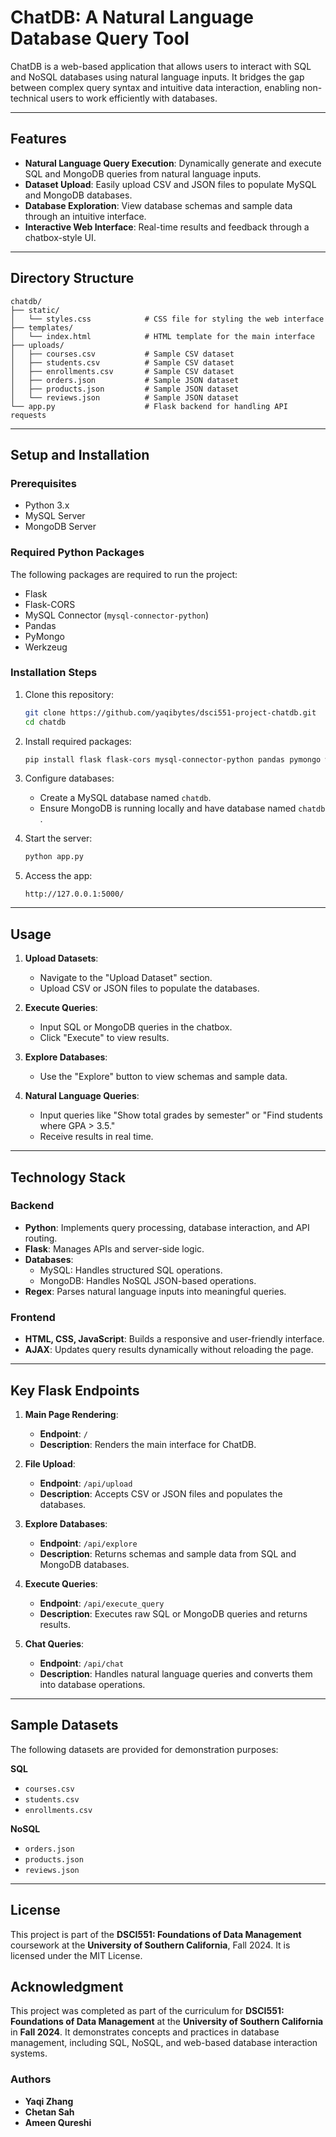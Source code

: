 # ChatDB: A Natural Language Database Query Tool

ChatDB is a web-based application that allows users to interact with SQL and NoSQL databases using natural language inputs. It bridges the gap between complex query syntax and intuitive data interaction, enabling non-technical users to work efficiently with databases.

---

## Features

- **Natural Language Query Execution**: Dynamically generate and execute SQL and MongoDB queries from natural language inputs.
- **Dataset Upload**: Easily upload CSV and JSON files to populate MySQL and MongoDB databases.
- **Database Exploration**: View database schemas and sample data through an intuitive interface.
- **Interactive Web Interface**: Real-time results and feedback through a chatbox-style UI.

---

## Directory Structure

```plaintext
chatdb/
├── static/
│   └── styles.css            # CSS file for styling the web interface
├── templates/
│   └── index.html            # HTML template for the main interface
├── uploads/
│   ├── courses.csv           # Sample CSV dataset
│   ├── students.csv          # Sample CSV dataset
│   ├── enrollments.csv       # Sample CSV dataset
│   ├── orders.json           # Sample JSON dataset
│   ├── products.json         # Sample JSON dataset
│   └── reviews.json          # Sample JSON dataset
└── app.py                    # Flask backend for handling API requests
```

---

## Setup and Installation

### Prerequisites

- Python 3.x
- MySQL Server
- MongoDB Server

### Required Python Packages

The following packages are required to run the project:

- Flask
- Flask-CORS
- MySQL Connector (`mysql-connector-python`)
- Pandas
- PyMongo
- Werkzeug

### Installation Steps

1. Clone this repository:
   ```bash
   git clone https://github.com/yaqibytes/dsci551-project-chatdb.git
   cd chatdb
   ```

2. Install required packages:
   ```bash
   pip install flask flask-cors mysql-connector-python pandas pymongo werkzeug
   ```

3. Configure databases:
   - Create a MySQL database named `chatdb`.
   - Ensure MongoDB is running locally and have database named `chatdb` .

4. Start the server:
   ```bash
   python app.py
   ```

5. Access the app:
   ```
   http://127.0.0.1:5000/
   ```

---

## Usage

1. **Upload Datasets**:
   - Navigate to the "Upload Dataset" section.
   - Upload CSV or JSON files to populate the databases.

2. **Execute Queries**:
   - Input SQL or MongoDB queries in the chatbox.
   - Click "Execute" to view results.

3. **Explore Databases**:
   - Use the "Explore" button to view schemas and sample data.

4. **Natural Language Queries**:
   - Input queries like "Show total grades by semester" or "Find students where GPA > 3.5."
   - Receive results in real time.

---

## Technology Stack

### Backend

- **Python**: Implements query processing, database interaction, and API routing.
- **Flask**: Manages APIs and server-side logic.
- **Databases**:
  - MySQL: Handles structured SQL operations.
  - MongoDB: Handles NoSQL JSON-based operations.
- **Regex**: Parses natural language inputs into meaningful queries.

### Frontend

- **HTML, CSS, JavaScript**: Builds a responsive and user-friendly interface.
- **AJAX**: Updates query results dynamically without reloading the page.

---

## Key Flask Endpoints

1. **Main Page Rendering**:
   - **Endpoint**: `/`
   - **Description**: Renders the main interface for ChatDB.

2. **File Upload**:
   - **Endpoint**: `/api/upload`
   - **Description**: Accepts CSV or JSON files and populates the databases.

3. **Explore Databases**:
   - **Endpoint**: `/api/explore`
   - **Description**: Returns schemas and sample data from SQL and MongoDB databases.

4. **Execute Queries**:
   - **Endpoint**: `/api/execute_query`
   - **Description**: Executes raw SQL or MongoDB queries and returns results.

5. **Chat Queries**:
   - **Endpoint**: `/api/chat`
   - **Description**: Handles natural language queries and converts them into database operations.

---

## Sample Datasets

The following datasets are provided for demonstration purposes:

**SQL**
- `courses.csv`
- `students.csv`
- `enrollments.csv`

**NoSQL**
- `orders.json`
- `products.json`
- `reviews.json`

---

## License

This project is part of the **DSCI551: Foundations of Data Management** coursework at the **University of Southern California**, Fall 2024. It is licensed under the MIT License.

## Acknowledgment

This project was completed as part of the curriculum for **DSCI551: Foundations of Data Management** at the **University of Southern California** in **Fall 2024**. It demonstrates concepts and practices in database management, including SQL, NoSQL, and web-based database interaction systems.

### Authors
- **Yaqi Zhang**
- **Chetan Sah**
- **Ameen Qureshi**